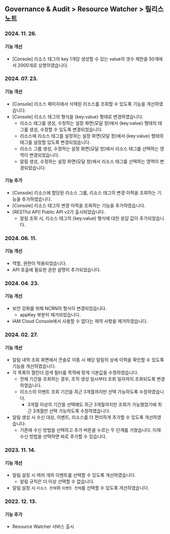 ## Governance & Audit > Resource Watcher > 릴리스 노트
### 2024. 11. 26.

#### 기능 개선

- [Console] 리소스 태그의 key 1개당 생성할 수 있는 value의 갯수 제한을 50개에서 2000개로 상향하였습니다.

### 2024. 07. 23.

#### 기능 개선

- [Console] 리소스 페이지에서 삭제된 리소스를 조회할 수 있도록 기능을 개선하였습니다.
- [Console] 리소스 태그의 형식을 {key:value} 형태로 변경하였습니다.
  - 리소스 태그를 생성, 수정하는 설정 화면(모달 창)에서 {key:value} 형태의 태그를 생성, 수정할 수 있도록 변경되었습니다.
  - 리소스에 리소스 태그를 설정하는 설정 화면(모달 창)에서 {key:value} 형태의 태그를 설정할 있도록 변경되었습니다.
  - 리소스 그룹 생성, 수정하는 설정 화면(모달 창)에서 리소스 태그를 선택하는 영역이 변경되었습니다.
  - 알림 생성, 수정하는 설정 화면(모달 창)에서 리소스 태그를 선택하는 영역이 변경되었습니다.

#### 기능 추가

- [Console] 리소스에 할당된 리소스 그룹, 리소스 태그의 변경 이력을 조회하는 기능을 추가하였습니다.
- [Console] 리소스 태그의 변경 이력을 조회하는 기능을 추가하였습니다.
- [RESTful API] Public API v2가 출시되었습니다.
  - 알림 조회 시, 리소스 태그의 {key:value} 형식에 대한 응답 값이 추가되었습니다.

### 2024. 06. 11.

#### 기능 개선

- 역할, 권한이 적용되었습니다.
- API 호출에 필요한 권한 설명이 추가되었습니다.

### 2024. 04. 23.

#### 기능 개선

- 보안 강화를 위해 NCRN의 형식이 변경되었습니다.
  - appKey 부분이 제거되었습니다.
- IAM Cloud Console에서 사용할 수 없다는 제약 사항을 제거하였습니다.

### 2024. 02. 27.

#### 기능 개선

- 알림 내역 조회 화면에서 콘솔로 이동 시 해당 알림의 상세 이력을 확인할 수 있도록 기능을 개선하였습니다.
- 각 목록의 캘린더 검색 필터를 목적에 맞게 기본값을 수정하였습니다.
  - 전체 기간을 조회하는 경우, 조직 생성 일시부터 조회 일자까지 조회되도록 변경하였습니다.
  - 리소스의 이벤트 조회 기간을 최근 3개월까지만 선택 가능하도록 수정하였습니다.
    - 3개월 이상의 기간을 선택해도 최근 3개월까지만 조회가 가능했었기에 최근 3개월만 선택 가능하도록 수정하였습니다.
- 알림 생성 시 수신 대상, 이벤트, 리소스를 더 편리하게 추가할 수 있도록 개선하였습니다.
  - 기존에 수신 방법을 선택하고 추가 버튼을 누르는 두 단계를 거쳤습니다. 이제 수신 방법을 선택하면 바로 추가할 수 있습니다.

### 2023. 11. 14.

#### 기능 개선

- 알림 설정 시 여러 개의 이벤트를 선택할 수 있도록 개선하였습니다.
  - 알림 규칙은 더 이상 선택할 수 없습니다.
- 알림 설정 시 `리소스 전체`와 `이벤트 전체`를 선택할 수 있도록 개선하였습니다.

### 2022. 12. 13.

#### 기능 추가

- Resource Watcher 서비스 출시
